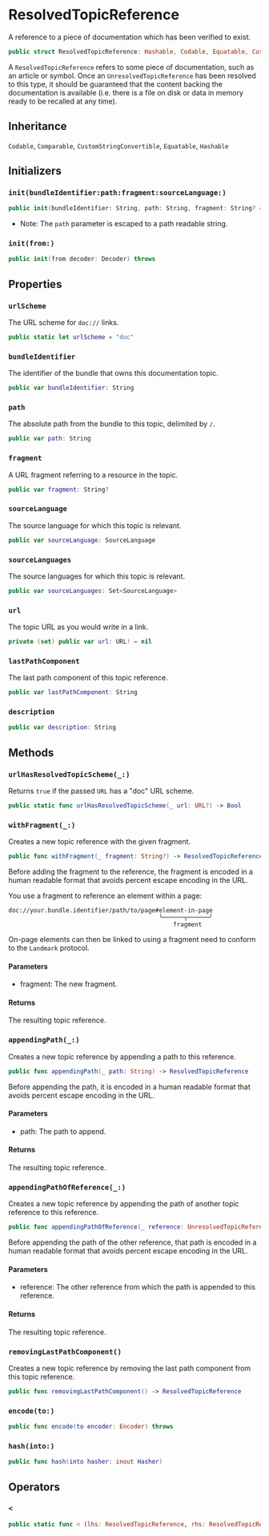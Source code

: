 # ResolvedTopicReference

A reference to a piece of documentation which has been verified to exist.

``` swift
public struct ResolvedTopicReference: Hashable, Codable, Equatable, CustomStringConvertible 
```

A `ResolvedTopicReference` refers to some piece of documentation, such as an article or symbol. Once an `UnresolvedTopicReference` has been resolved to this type, it should be guaranteed that the content backing the documentation is available (i.e. there is a file on disk or data in memory ready to be recalled at any time).

## Inheritance

`Codable`, `Comparable`, `CustomStringConvertible`, `Equatable`, `Hashable`

## Initializers

### `init(bundleIdentifier:path:fragment:sourceLanguage:)`

``` swift
public init(bundleIdentifier: String, path: String, fragment: String? = nil, sourceLanguage: SourceLanguage) 
```

  - Note: The `path` parameter is escaped to a path readable string.

### `init(from:)`

``` swift
public init(from decoder: Decoder) throws 
```

## Properties

### `urlScheme`

The URL scheme for `doc:​//` links.

``` swift
public static let urlScheme = "doc"
```

### `bundleIdentifier`

The identifier of the bundle that owns this documentation topic.

``` swift
public var bundleIdentifier: String 
```

### `path`

The absolute path from the bundle to this topic, delimited by `/`.

``` swift
public var path: String 
```

### `fragment`

A URL fragment referring to a resource in the topic.

``` swift
public var fragment: String? 
```

### `sourceLanguage`

The source language for which this topic is relevant.

``` swift
public var sourceLanguage: SourceLanguage 
```

### `sourceLanguages`

The source languages for which this topic is relevant.

``` swift
public var sourceLanguages: Set<SourceLanguage>
```

### `url`

The topic URL as you would write in a link.

``` swift
private (set) public var url: URL! = nil
```

### `lastPathComponent`

The last path component of this topic reference.

``` swift
public var lastPathComponent: String 
```

### `description`

``` swift
public var description: String 
```

## Methods

### `urlHasResolvedTopicScheme(_:)`

Returns `true` if the passed `URL` has a "doc" URL scheme.

``` swift
public static func urlHasResolvedTopicScheme(_ url: URL?) -> Bool 
```

### `withFragment(_:)`

Creates a new topic reference with the given fragment.

``` swift
public func withFragment(_ fragment: String?) -> ResolvedTopicReference 
```

Before adding the fragment to the reference, the fragment is encoded in a human readable format that avoids percent escape encoding in the URL.

You use a fragment to reference an element within a page:

``` 
doc://your.bundle.identifier/path/to/page#element-in-page
                                          ╰──────┬──────╯
                                              fragment
```

On-page elements can then be linked to using a fragment need to conform to the `Landmark` protocol.

#### Parameters

  - fragment: The new fragment.

#### Returns

The resulting topic reference.

### `appendingPath(_:)`

Creates a new topic reference by appending a path to this reference.

``` swift
public func appendingPath(_ path: String) -> ResolvedTopicReference 
```

Before appending the path, it is encoded in a human readable format that avoids percent escape encoding in the URL.

#### Parameters

  - path: The path to append.

#### Returns

The resulting topic reference.

### `appendingPathOfReference(_:)`

Creates a new topic reference by appending the path of another topic reference to this reference.

``` swift
public func appendingPathOfReference(_ reference: UnresolvedTopicReference) -> ResolvedTopicReference 
```

Before appending the path of the other reference, that path is encoded in a human readable format that avoids percent escape encoding in the URL.

#### Parameters

  - reference: The other reference from which the path is appended to this reference.

#### Returns

The resulting topic reference.

### `removingLastPathComponent()`

Creates a new topic reference by removing the last path component from this topic reference.

``` swift
public func removingLastPathComponent() -> ResolvedTopicReference 
```

### `encode(to:)`

``` swift
public func encode(to encoder: Encoder) throws 
```

### `hash(into:)`

``` swift
public func hash(into hasher: inout Hasher) 
```

## Operators

### `<`

``` swift
public static func < (lhs: ResolvedTopicReference, rhs: ResolvedTopicReference) -> Bool 
```
